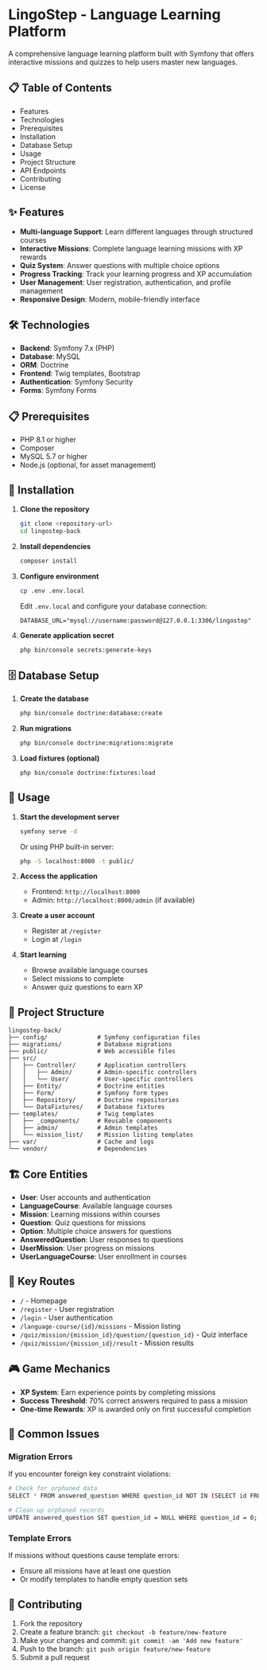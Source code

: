 # LingoStep - Language Learning Platform

A comprehensive language learning platform built with Symfony that offers interactive missions and quizzes to help users master new languages.

## 📋 Table of Contents

- Features
- Technologies
- Prerequisites
- Installation
- Database Setup
- Usage
- Project Structure
- API Endpoints
- Contributing
- License

## ✨ Features

- **Multi-language Support**: Learn different languages through structured courses
- **Interactive Missions**: Complete language learning missions with XP rewards
- **Quiz System**: Answer questions with multiple choice options
- **Progress Tracking**: Track your learning progress and XP accumulation
- **User Management**: User registration, authentication, and profile management
- **Responsive Design**: Modern, mobile-friendly interface

## 🛠 Technologies

- **Backend**: Symfony 7.x (PHP)
- **Database**: MySQL
- **ORM**: Doctrine
- **Frontend**: Twig templates, Bootstrap
- **Authentication**: Symfony Security
- **Forms**: Symfony Forms

## 📋 Prerequisites

- PHP 8.1 or higher
- Composer
- MySQL 5.7 or higher
- Node.js (optional, for asset management)

## 🚀 Installation

1. **Clone the repository**
   ```bash
   git clone <repository-url>
   cd lingostep-back
   ```

2. **Install dependencies**
   ```bash
   composer install
   ```

3. **Configure environment**
   ```bash
   cp .env .env.local
   ```
   
   Edit `.env.local` and configure your database connection:
   ```env
   DATABASE_URL="mysql://username:password@127.0.0.1:3306/lingostep"
   ```

4. **Generate application secret**
   ```bash
   php bin/console secrets:generate-keys
   ```

## 🗄️ Database Setup

1. **Create the database**
   ```bash
   php bin/console doctrine:database:create
   ```

2. **Run migrations**
   ```bash
   php bin/console doctrine:migrations:migrate
   ```

3. **Load fixtures (optional)**
   ```bash
   php bin/console doctrine:fixtures:load
   ```

## 🎯 Usage

1. **Start the development server**
   ```bash
   symfony serve -d
   ```
   Or using PHP built-in server:
   ```bash
   php -S localhost:8000 -t public/
   ```

2. **Access the application**
   - Frontend: `http://localhost:8000`
   - Admin: `http://localhost:8000/admin` (if available)

3. **Create a user account**
   - Register at `/register`
   - Login at `/login`

4. **Start learning**
   - Browse available language courses
   - Select missions to complete
   - Answer quiz questions to earn XP

## 📁 Project Structure

```
lingostep-back/
├── config/              # Symfony configuration files
├── migrations/          # Database migrations
├── public/              # Web accessible files
├── src/
│   ├── Controller/      # Application controllers
│   │   ├── Admin/       # Admin-specific controllers
│   │   └── User/        # User-specific controllers
│   ├── Entity/          # Doctrine entities
│   ├── Form/            # Symfony form types
│   ├── Repository/      # Doctrine repositories
│   └── DataFixtures/    # Database fixtures
├── templates/           # Twig templates
│   ├── _components/     # Reusable components
│   ├── admin/           # Admin templates
│   └── mission_list/    # Mission listing templates
├── var/                 # Cache and logs
└── vendor/              # Dependencies
```

## 🏗️ Core Entities

- **User**: User accounts and authentication
- **LanguageCourse**: Available language courses
- **Mission**: Learning missions within courses
- **Question**: Quiz questions for missions
- **Option**: Multiple choice answers for questions
- **AnsweredQuestion**: User responses to questions
- **UserMission**: User progress on missions
- **UserLanguageCourse**: User enrollment in courses

## 🔗 Key Routes

- `/` - Homepage
- `/register` - User registration
- `/login` - User authentication
- `/language-course/{id}/missions` - Mission listing
- `/quiz/mission/{mission_id}/question/{question_id}` - Quiz interface
- `/quiz/mission/{mission_id}/result` - Mission results

## 🎮 Game Mechanics

- **XP System**: Earn experience points by completing missions
- **Success Threshold**: 70% correct answers required to pass a mission
- **One-time Rewards**: XP is awarded only on first successful completion

## 🐛 Common Issues

### Migration Errors
If you encounter foreign key constraint violations:
```bash
# Check for orphaned data
SELECT * FROM answered_question WHERE question_id NOT IN (SELECT id FROM question);

# Clean up orphaned records
UPDATE answered_question SET question_id = NULL WHERE question_id = 0;
```

### Template Errors
If missions without questions cause template errors:
- Ensure all missions have at least one question
- Or modify templates to handle empty question sets

## 🤝 Contributing

1. Fork the repository
2. Create a feature branch: `git checkout -b feature/new-feature`
3. Make your changes and commit: `git commit -am 'Add new feature'`
4. Push to the branch: `git push origin feature/new-feature`
5. Submit a pull request

